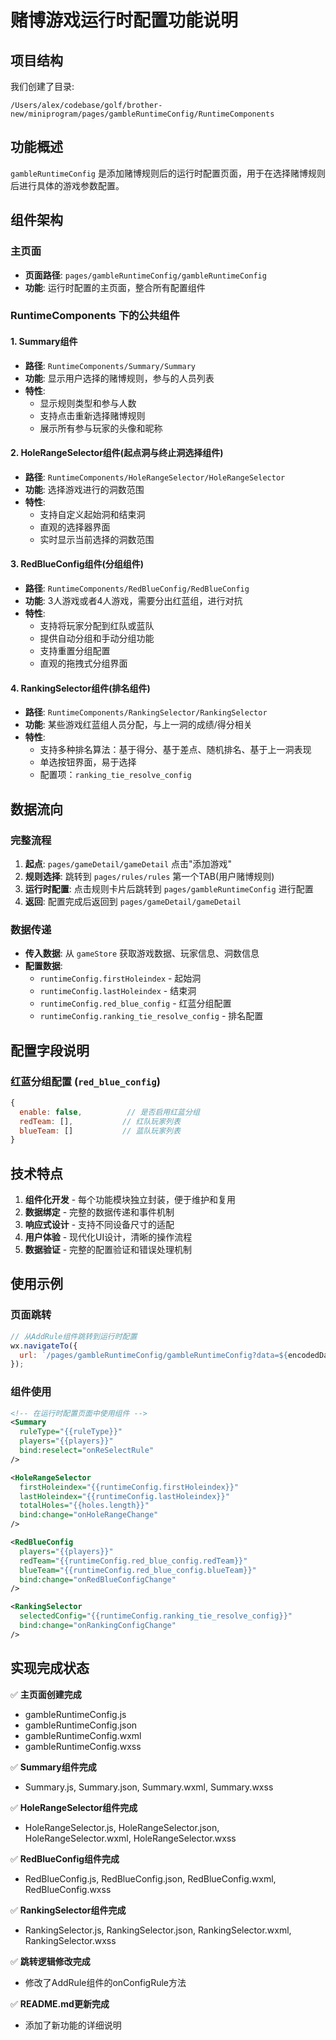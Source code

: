 # 赌博游戏运行时配置功能说明

## 项目结构

我们创建了目录:
```
/Users/alex/codebase/golf/brother-new/miniprogram/pages/gambleRuntimeConfig/RuntimeComponents
```

## 功能概述

`gambleRuntimeConfig` 是添加赌博规则后的运行时配置页面，用于在选择赌博规则后进行具体的游戏参数配置。

## 组件架构

### 主页面
- **页面路径**: `pages/gambleRuntimeConfig/gambleRuntimeConfig`
- **功能**: 运行时配置的主页面，整合所有配置组件

### RuntimeComponents 下的公共组件

#### 1. Summary组件
- **路径**: `RuntimeComponents/Summary/Summary`
- **功能**: 显示用户选择的赌博规则，参与的人员列表
- **特性**: 
  - 显示规则类型和参与人数
  - 支持点击重新选择赌博规则
  - 展示所有参与玩家的头像和昵称

#### 2. HoleRangeSelector组件(起点洞与终止洞选择组件)
- **路径**: `RuntimeComponents/HoleRangeSelector/HoleRangeSelector`
- **功能**: 选择游戏进行的洞数范围
- **特性**:
  - 支持自定义起始洞和结束洞
  - 直观的选择器界面
  - 实时显示当前选择的洞数范围

#### 3. RedBlueConfig组件(分组组件)
- **路径**: `RuntimeComponents/RedBlueConfig/RedBlueConfig`
- **功能**: 3人游戏或者4人游戏，需要分出红蓝组，进行对抗
- **特性**:
  - 支持将玩家分配到红队或蓝队
  - 提供自动分组和手动分组功能
  - 支持重置分组配置
  - 直观的拖拽式分组界面

#### 4. RankingSelector组件(排名组件)
- **路径**: `RuntimeComponents/RankingSelector/RankingSelector`
- **功能**: 某些游戏红蓝组人员分配，与上一洞的成绩/得分相关
- **特性**:
  - 支持多种排名算法：基于得分、基于差点、随机排名、基于上一洞表现
  - 单选按钮界面，易于选择
  - 配置项：`ranking_tie_resolve_config`

## 数据流向

### 完整流程
1. **起点**: `pages/gameDetail/gameDetail` 点击"添加游戏"
2. **规则选择**: 跳转到 `pages/rules/rules` 第一个TAB(用户赌博规则)
3. **运行时配置**: 点击规则卡片后跳转到 `pages/gambleRuntimeConfig` 进行配置
4. **返回**: 配置完成后返回到 `pages/gameDetail/gameDetail`

### 数据传递
- **传入数据**: 从 `gameStore` 获取游戏数据、玩家信息、洞数信息
- **配置数据**: 
  - `runtimeConfig.firstHoleindex` - 起始洞
  - `runtimeConfig.lastHoleindex` - 结束洞
  - `runtimeConfig.red_blue_config` - 红蓝分组配置
  - `runtimeConfig.ranking_tie_resolve_config` - 排名配置

## 配置字段说明

### 红蓝分组配置 (`red_blue_config`)
```javascript
{
  enable: false,          // 是否启用红蓝分组
  redTeam: [],           // 红队玩家列表
  blueTeam: []           // 蓝队玩家列表
}
```


## 技术特点

1. **组件化开发** - 每个功能模块独立封装，便于维护和复用
2. **数据绑定** - 完整的数据传递和事件机制
3. **响应式设计** - 支持不同设备尺寸的适配
4. **用户体验** - 现代化UI设计，清晰的操作流程
5. **数据验证** - 完整的配置验证和错误处理机制

## 使用示例

### 页面跳转
```javascript
// 从AddRule组件跳转到运行时配置
wx.navigateTo({
  url: `/pages/gambleRuntimeConfig/gambleRuntimeConfig?data=${encodedData}`
});
```

### 组件使用
```xml
<!-- 在运行时配置页面中使用组件 -->
<Summary 
  ruleType="{{ruleType}}"
  players="{{players}}"
  bind:reselect="onReSelectRule"
/>

<HoleRangeSelector 
  firstHoleindex="{{runtimeConfig.firstHoleindex}}"
  lastHoleindex="{{runtimeConfig.lastHoleindex}}"
  totalHoles="{{holes.length}}"
  bind:change="onHoleRangeChange"
/>

<RedBlueConfig 
  players="{{players}}"
  redTeam="{{runtimeConfig.red_blue_config.redTeam}}"
  blueTeam="{{runtimeConfig.red_blue_config.blueTeam}}"
  bind:change="onRedBlueConfigChange"
/>

<RankingSelector 
  selectedConfig="{{runtimeConfig.ranking_tie_resolve_config}}"
  bind:change="onRankingConfigChange"
/>
```

## 实现完成状态

✅ **主页面创建完成**
- gambleRuntimeConfig.js
- gambleRuntimeConfig.json  
- gambleRuntimeConfig.wxml
- gambleRuntimeConfig.wxss

✅ **Summary组件完成**
- Summary.js, Summary.json, Summary.wxml, Summary.wxss

✅ **HoleRangeSelector组件完成**
- HoleRangeSelector.js, HoleRangeSelector.json, HoleRangeSelector.wxml, HoleRangeSelector.wxss

✅ **RedBlueConfig组件完成**
- RedBlueConfig.js, RedBlueConfig.json, RedBlueConfig.wxml, RedBlueConfig.wxss

✅ **RankingSelector组件完成**
- RankingSelector.js, RankingSelector.json, RankingSelector.wxml, RankingSelector.wxss

✅ **跳转逻辑修改完成**
- 修改了AddRule组件的onConfigRule方法

✅ **README.md更新完成**
- 添加了新功能的详细说明